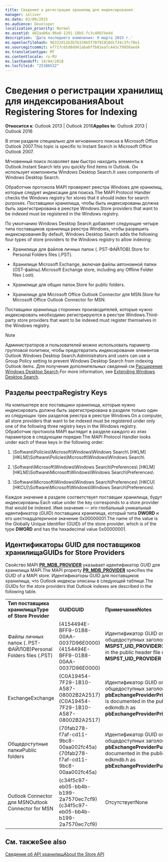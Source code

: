 ```yaml
---
title: Сведения о регистрации хранилищ для индексирования
manager: soliver
ms.date: 03/09/2015
ms.audience: Developer
localization_priority: Normal
ms.assetid: dd2aa06a-96e8-1291-18b5-fc3c40b74e4d
description: 'Дата последнего изменения: 9 марта 2015 г.'
ms.openlocfilehash: 96322d12b3b7b334b5f78f81910dcf34c3fc78e1
ms.sourcegitcommit: ef717c65d8dd41ababffb01eafc443c79950aed4
ms.translationtype: MT
ms.contentlocale: ru-RU
ms.lasthandoff: 10/04/2018
ms.locfileid: "25386532"
---
```

# <a name="about-registering-stores-for-indexing"></a><span data-ttu-id="9e21b-103">Сведения о регистрации хранилищ для индексирования</span><span class="sxs-lookup"><span data-stu-id="9e21b-103">About Registering Stores for Indexing</span></span>

  
  
<span data-ttu-id="9e21b-104">**Относится к**: Outlook 2013 | Outlook 2016</span><span class="sxs-lookup"><span data-stu-id="9e21b-104">**Applies to**: Outlook 2013 | Outlook 2016</span></span> 
  
<span data-ttu-id="9e21b-105">В этом разделе специально для мгновенного поиска в Microsoft Office Outlook 2007.</span><span class="sxs-lookup"><span data-stu-id="9e21b-105">This topic is specific to Instant Search in Microsoft Office Outlook 2007.</span></span>
  
<span data-ttu-id="9e21b-106">Мгновенный поиск позволяет вам быстро находить элементы в Outlook.</span><span class="sxs-lookup"><span data-stu-id="9e21b-106">Instant Search lets you quickly find items in Outlook.</span></span> <span data-ttu-id="9e21b-107">Он использует компоненты Windows Desktop Search.</span><span class="sxs-lookup"><span data-stu-id="9e21b-107">It uses components of Windows Desktop Search.</span></span>
  
<span data-ttu-id="9e21b-108">Обработчик протокола MAPI проверяет реестра Windows для хранилищ, которые следует индексации для поиска.</span><span class="sxs-lookup"><span data-stu-id="9e21b-108">The MAPI Protocol Handler checks the Windows registry for stores that it should index for search purposes.</span></span> <span data-ttu-id="9e21b-109">Поставщики хранилища, чтобы быть индексированы должна быть зарегистрирована в реестре Windows.</span><span class="sxs-lookup"><span data-stu-id="9e21b-109">Store providers that want to be indexed must be registered in the Windows registry.</span></span>
  
<span data-ttu-id="9e21b-110">По умолчанию Windows Desktop Search добавляет следующие четыре типа поставщиков хранилища реестра Windows, чтобы разрешить индексирования:</span><span class="sxs-lookup"><span data-stu-id="9e21b-110">By default, Windows Desktop Search adds the following four types of store providers to the Windows registry to allow indexing:</span></span>
  
- <span data-ttu-id="9e21b-111">Хранилище для файлов личных папок (. PST-ФАЙЛОВ).</span><span class="sxs-lookup"><span data-stu-id="9e21b-111">Store for Personal Folders files (.PST).</span></span>
    
-  <span data-ttu-id="9e21b-112">Хранилище Microsoft Exchange, включая файлы автономной папки (OST-файлы).</span><span class="sxs-lookup"><span data-stu-id="9e21b-112">Microsoft Exchange store, including any Offline Folder files (.ost).</span></span> 
    
-  <span data-ttu-id="9e21b-113">Хранилище для общих папок.</span><span class="sxs-lookup"><span data-stu-id="9e21b-113">Store for public folders.</span></span> 
    
-  <span data-ttu-id="9e21b-114">Хранилище для Microsoft Office Outlook Connector для MSN.</span><span class="sxs-lookup"><span data-stu-id="9e21b-114">Store for Microsoft Office Outlook Connector for MSN.</span></span> 
    
 <span data-ttu-id="9e21b-115">Поставщики хранилища сторонних производителей, которые нужно индексировать необходимо регистрируются в реестре Windows.</span><span class="sxs-lookup"><span data-stu-id="9e21b-115">Third-party store providers that want to be indexed must register themselves in the Windows registry.</span></span> 
  
> [!NOTE]
> <span data-ttu-id="9e21b-116">Администраторов и пользователей можно использовать параметр групповой политики, чтобы предотвратить индексирование элементов Outlook Windows Desktop Search.</span><span class="sxs-lookup"><span data-stu-id="9e21b-116">Administrators and users can use a Group Policy setting to prevent Windows Desktop Search from indexing Outlook items.</span></span> <span data-ttu-id="9e21b-117">Для получения дополнительных сведений см [Расширение Windows Desktop Search](https://msdn.microsoft.com/library/2eab146a-8516-4b95-b73c-ca7f980ba233%28Office.15%29.aspx).</span><span class="sxs-lookup"><span data-stu-id="9e21b-117">For more information, see [Extending Windows Desktop Search](https://msdn.microsoft.com/library/2eab146a-8516-4b95-b73c-ca7f980ba233%28Office.15%29.aspx).</span></span> 
  
## <a name="registry-keys"></a><span data-ttu-id="9e21b-118">Разделы реестра</span><span class="sxs-lookup"><span data-stu-id="9e21b-118">Registry Keys</span></span>

<span data-ttu-id="9e21b-119">На компьютере все поставщики хранилища, которые нужно индексировать должна быть зарегистрирована в разделе только один из следующих трех разделов реестра в реестре Windows.</span><span class="sxs-lookup"><span data-stu-id="9e21b-119">On a computer, all store providers that want to be indexed must be registered under only one of the following three registry keys in the Windows registry.</span></span> <span data-ttu-id="9e21b-120">Обработчик протокола MAPI выглядит в разделе каждого из этих параметров в следующем порядке:</span><span class="sxs-lookup"><span data-stu-id="9e21b-120">The MAPI Protocol Handler looks under each of these keys in the following order:</span></span>
  
1. <span data-ttu-id="9e21b-121">\Software\Policies\Microsoft\Windows\Windows Search\ [HKLM]</span><span class="sxs-lookup"><span data-stu-id="9e21b-121">[HKLM]\Software\Policies\Microsoft\Windows\Windows Search\\</span></span>
    
2. <span data-ttu-id="9e21b-122">\Software\Microsoft\Windows\Windows Search\Preferences\ [HKLM]</span><span class="sxs-lookup"><span data-stu-id="9e21b-122">[HKLM]\Software\Microsoft\Windows\Windows Search\Preferences\\</span></span>
    
3. <span data-ttu-id="9e21b-123">\Software\Microsoft\Windows\Windows Search\Preferences\ [HKCU]</span><span class="sxs-lookup"><span data-stu-id="9e21b-123">[HKCU]\Software\Microsoft\Windows\Windows Search\Preferences\\</span></span>
    
 <span data-ttu-id="9e21b-124">Каждое значение в разделе соответствует поставщик хранилища, будут индексированы.</span><span class="sxs-lookup"><span data-stu-id="9e21b-124">Each value under the key corresponds to a store provider that would be indexed.</span></span> <span data-ttu-id="9e21b-125">Имя значения — это глобальный уникальный идентификатор (GUID) поставщика хранилища, который типа **DWORD** и его шестнадцатеричное значение 0x00000001.</span><span class="sxs-lookup"><span data-stu-id="9e21b-125">The name of the value is the Globally Unique Identifier (GUID) of the store provider, which is of the type **DWORD** and has the hexadecimal value 0x00000001.</span></span> 
  
## <a name="guids-for-store-providers"></a><span data-ttu-id="9e21b-126">Идентификаторы GUID для поставщиков хранилища</span><span class="sxs-lookup"><span data-stu-id="9e21b-126">GUIDs for Store Providers</span></span>

<span data-ttu-id="9e21b-127">Свойство MAPI **[PR_MDB_PROVIDER](pidtagstoreprovider-canonical-property.md)** указывает идентификатор GUID для хранилища MAPI.</span><span class="sxs-lookup"><span data-stu-id="9e21b-127">The MAPI property **[PR_MDB_PROVIDER](pidtagstoreprovider-canonical-property.md)** specifies the GUID of a MAPI store.</span></span> <span data-ttu-id="9e21b-128">Идентификаторы GUID для поставщиков хранилища, что Outlook индексы описаны в следующей таблице.</span><span class="sxs-lookup"><span data-stu-id="9e21b-128">The GUIDs for the store providers that Outlook indexes are described in the following table.</span></span> 
  
||||
|:-----|:-----|:-----|
|<span data-ttu-id="9e21b-129">**Тип поставщика хранилища**</span><span class="sxs-lookup"><span data-stu-id="9e21b-129">**Type of Store Provider**</span></span> <br/> |<span data-ttu-id="9e21b-130">**GUID**</span><span class="sxs-lookup"><span data-stu-id="9e21b-130">**GUID**</span></span> <br/> |<span data-ttu-id="9e21b-131">**Примечания**</span><span class="sxs-lookup"><span data-stu-id="9e21b-131">**Notes**</span></span> <br/> |
|<span data-ttu-id="9e21b-132">Файлы личных папок (. PST-ФАЙЛОВ)</span><span class="sxs-lookup"><span data-stu-id="9e21b-132">Personal Folders files (.PST)</span></span>  <br/> |<span data-ttu-id="9e21b-133">{4154494E-BFF9-01B8-00AA-0037D96E0000}</span><span class="sxs-lookup"><span data-stu-id="9e21b-133">{4154494E-BFF9-01B8-00AA-0037D96E0000}</span></span>  <br/> |<span data-ttu-id="9e21b-134">Идентификатор GUID описана в mspst.h общедоступных заголовок файл как **MSPST_UID_PROVIDER**</span><span class="sxs-lookup"><span data-stu-id="9e21b-134">GUID is documented in the public header file mspst.h as **MSPST_UID_PROVIDER**</span></span> <br/> |
|<span data-ttu-id="9e21b-135">Exchange</span><span class="sxs-lookup"><span data-stu-id="9e21b-135">Exchange</span></span>  <br/> |<span data-ttu-id="9e21b-136">{C0A19454-7F29-1B10-A587-08002B2A2517}</span><span class="sxs-lookup"><span data-stu-id="9e21b-136">{C0A19454-7F29-1B10-A587-08002B2A2517}</span></span>  <br/> |<span data-ttu-id="9e21b-137">Идентификатор GUID описана в edkmdb.h общедоступных заголовок файл как **pbExchangeProviderPrimaryUserGuid**</span><span class="sxs-lookup"><span data-stu-id="9e21b-137">GUID is documented in the public header file edkmdb.h as **pbExchangeProviderPrimaryUserGuid**</span></span> <br/> |
|<span data-ttu-id="9e21b-138">Общедоступные папки</span><span class="sxs-lookup"><span data-stu-id="9e21b-138">Public folders</span></span>  <br/> |<span data-ttu-id="9e21b-139">{70fab278-f7af-cd11-9bc8-00aa002fc45a}</span><span class="sxs-lookup"><span data-stu-id="9e21b-139">{70fab278-f7af-cd11-9bc8-00aa002fc45a}</span></span>  <br/> |<span data-ttu-id="9e21b-140">Идентификатор GUID описана в edkmdb.h общедоступных заголовок файл как **pbExchangeProviderPublicGuid**</span><span class="sxs-lookup"><span data-stu-id="9e21b-140">GUID is documented in the public header file edkmdb.h as **pbExchangeProviderPublicGuid**</span></span> <br/> |
|<span data-ttu-id="9e21b-141">Outlook Connector для MSN</span><span class="sxs-lookup"><span data-stu-id="9e21b-141">Outlook Connector for MSN</span></span>  <br/> |<span data-ttu-id="9e21b-142">{c34f5c97-eb05-bb4b-b199-2a7570ec7cf9}</span><span class="sxs-lookup"><span data-stu-id="9e21b-142">{c34f5c97-eb05-bb4b-b199-2a7570ec7cf9}</span></span>  <br/> |<span data-ttu-id="9e21b-143">Отсутствует</span><span class="sxs-lookup"><span data-stu-id="9e21b-143">None</span></span>  <br/> |
   
## <a name="see-also"></a><span data-ttu-id="9e21b-144">См. также</span><span class="sxs-lookup"><span data-stu-id="9e21b-144">See also</span></span>



[<span data-ttu-id="9e21b-145">Сведения об API хранилищ</span><span class="sxs-lookup"><span data-stu-id="9e21b-145">About the Store API</span></span>](about-the-store-api.md)


